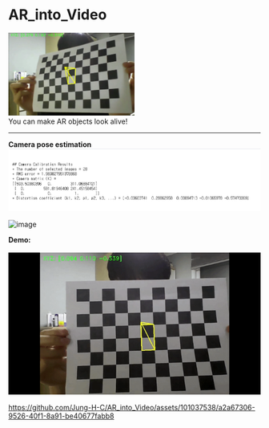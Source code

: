 # AR_into_Video
<img src="/Screenshots/test.PNG" width='50%' height='50%'>
<br>
You can make AR objects look alive!

<hr>
<b>Camera pose estimation</b>
<br>
<img src="/Screenshots/coeff.PNG">

![image](https://github.com/Jung-H-C/AR_into_Video/assets/101037538/f86cee57-a45c-4f13-a546-086faa3125e0)

<b>Demo:</b>
<br>
<br>
<img src="/Screenshots/result.gif">

https://github.com/Jung-H-C/AR_into_Video/assets/101037538/a2a67306-9526-40f1-8a91-be40677fabb8



